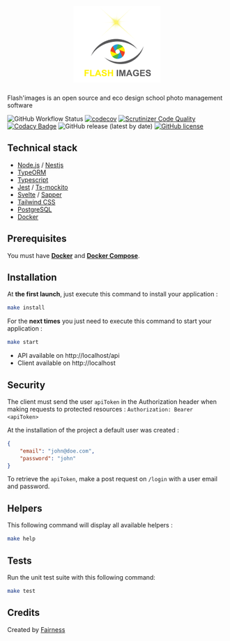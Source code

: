 <h1 align="center"><img src="./logo_full.png" alt="Flash'images"></h1>

Flash'images is an open source and eco design school photo management software

![GitHub Workflow Status](https://img.shields.io/github/workflow/status/fairnesscoop/flashimages/CI)
[![codecov](https://codecov.io/gh/fairnesscoop/flashimages/branch/master/graph/badge.svg)](https://codecov.io/gh/fairnesscoop/flashimages)
[![Scrutinizer Code Quality](https://scrutinizer-ci.com/g/fairnesscoop/flashimages/badges/quality-score.png?b=master)](https://scrutinizer-ci.com/g/fairnesscoop/flashimages/?branch=master)
[![Codacy Badge](https://api.codacy.com/project/badge/Grade/9ff796f1fa614239a0990d5b4932fc49)](https://app.codacy.com/gh/fairnesscoop/flashimages?utm_source=github.com&utm_medium=referral&utm_content=fairnesscoop/flashimages&utm_campaign=Badge_Grade)
![GitHub release (latest by date)](https://img.shields.io/github/v/release/fairnesscoop/flashimages)
[![GitHub license](https://img.shields.io/github/license/fairnesscoop/flashimages.svg)](https://github.com/fairnesscoop/flashimages)

## Technical stack

-   [Node.js](https://nodejs.org) / [Nestjs](https://nestjs.com/)
-   [TypeORM](https://typeorm.io)
-   [Typescript](https://www.typescriptlang.org/)
-   [Jest](https://jestjs.io/) / [Ts-mockito](https://github.com/NagRock/ts-mockito)
-   [Svelte](https://svelte.dev/) / [Sapper](https://sapper.svelte.dev/)
-   [Tailwind CSS](https://tailwindcss.com/)
-   [PostgreSQL](https://www.postgresql.org/)
-   [Docker](https://www.docker.com/)

## Prerequisites

You must have **[Docker](https://www.docker.com/)** and **[Docker Compose](https://docs.docker.com/compose/)**.

## Installation

At **the first launch**, just execute this command to install your application :

```bash
make install
```

For the **next times** you just need to execute this command to start your application :

```bash
make start

```

-   API available on http://localhost/api
-   Client available on http://localhost

## Security

The client must send the user `apiToken` in the Authorization header when making requests to protected resources : `Authorization: Bearer <apiToken>`

At the installation of the project a default user was created :

```json
{
    "email": "john@doe.com",
    "password": "john"
}
```

To retrieve the `apiToken`, make a post request on `/login` with a user email and password.

## Helpers

This following command will display all available helpers :

```bash
make help
```

## Tests

Run the unit test suite with this following command:

```bash
make test
```

## Credits

Created by [Fairness](https://fairness.coop)
